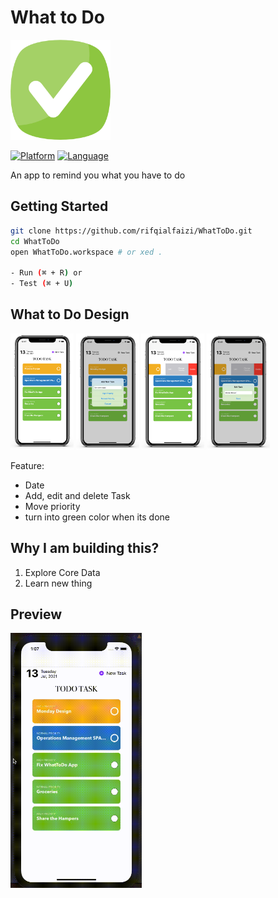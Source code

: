 What to Do
===================
<img src="./Preview/checked.png" alt="alt text" width="160px" height="160px">

[![Platform](http://img.shields.io/badge/platform-ios-blue.svg?style=flat
)](https://developer.apple.com/iphone/index.action)
[![Language](http://img.shields.io/badge/language-swift-brightgreen.svg?style=flat
)](https://developer.apple.com/swift)


An app to remind you what you have to do
## Getting Started

``` bash
git clone https://github.com/rifqialfaizi/WhatToDo.git
cd WhatToDo
open WhatToDo.workspace # or xed .

- Run (⌘ + R) or
- Test (⌘ + U)
```

## What to Do Design
  <p float="left">
    <img src="./Screenshot/iPhone.png" width="20%"/>
    <img src="./Screenshot/iPhone Copy 3.png" width="20%"/> 
    <img src="./Screenshot/iPhone Copy 2.png" width="20%"/> 
    <img src="./Screenshot/iPhone Copy.png" width="20%"/> 
  </p>

Feature: 
- Date 
- Add, edit and delete Task
- Move priority
- turn into green color when its done


## Why I am building this?
1. Explore Core Data 
2. Learn new thing



## Preview
<img src="./Preview/Preview App.gif" alt="alt text" width="210px" height="408px">
